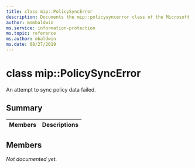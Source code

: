 ```yaml
---
title: class mip::PolicySyncError 
description: Documents the mip::policysyncerror class of the Microsoft Information Protection (MIP) SDK.
author: msmbaldwin
ms.service: information-protection
ms.topic: reference
ms.author: mbaldwin
ms.date: 08/27/2019
---
```


# class mip::PolicySyncError 
An attempt to sync policy data failed.
  
## Summary
 Members                        | Descriptions                                
--------------------------------|---------------------------------------------
  
## Members
_Not documented yet._
